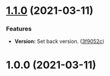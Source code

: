 # [1.1.0](https://github.com/BeerMoneyDev/nest-monk/compare/v1.0.0...v1.1.0) (2021-03-11)


### Features

* **Version:** Set back version. ([3f9052c](https://github.com/BeerMoneyDev/nest-monk/commit/3f9052c893e74c518a6a94d0e5728f793756756f))

# 1.0.0 (2021-03-11)

